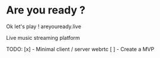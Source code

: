 # Are you ready ?
Ok let's play !
areyouready.live

Live music streaming platform

TODO:
[x] - Minimal client / server webrtc
[ ] - Create a MVP
